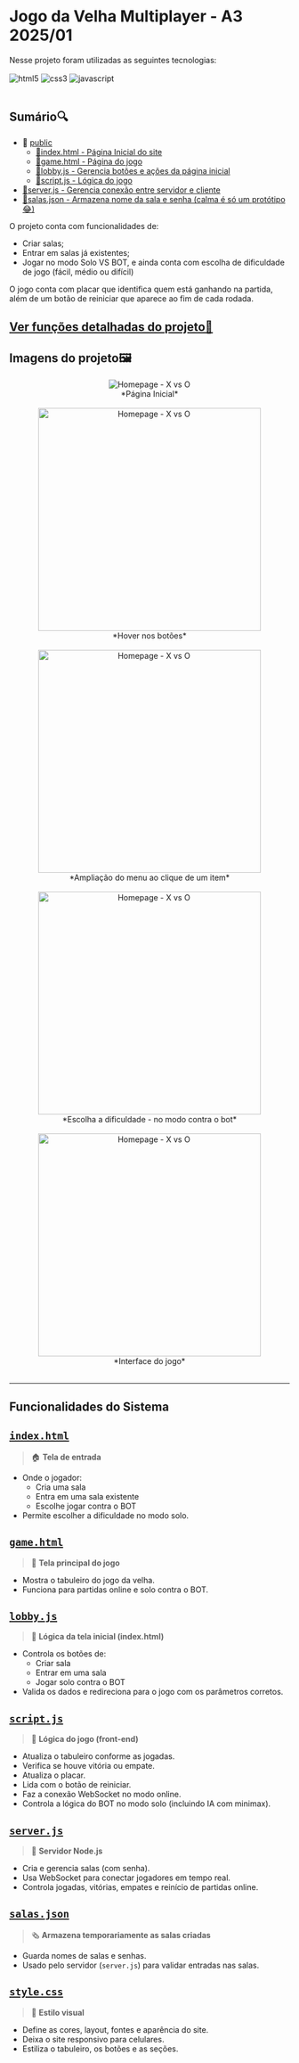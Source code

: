 # Jogo da Velha Multiplayer - A3 2025/01

Nesse projeto foram utilizadas as seguintes tecnologias:
<div style="display: inline_block">
    <img align="center" alt="html5" src="https://img.shields.io/badge/HTML5-E34F26?style=for-the-badge&logo=html5&logoColor=white" />
    <img align="center" alt="css3" src="https://img.shields.io/badge/CSS3-1572B6?style=for-the-badge&logo=css3&logoColor=white" />
    <img align="center" alt="javascript" src="https://img.shields.io/badge/JavaScript-F7DF1E?style=for-the-badge&logo=javascript&logoColor=black" /></div></br>

## Sumário🔍
- 📁 [public](/public)
    - [📃index.html - Página Inicial do site](/public/index.html)
    - [📃game.html - Página do jogo](/public/game.html)
    - [📃lobby.js - Gerencia botões e ações da página inicial](/public/lobby.js)
    - [📃script.js - Lógica do jogo](/public/script.js)
- [📃server.js - Gerencia conexão entre servidor e cliente](/server.js)
- [🎲salas.json - Armazena nome da sala e senha (calma é só um protótipo😂)](/salas.json)


O projeto conta com funcionalidades de:
- Criar salas;
- Entrar em salas já existentes;
- Jogar no modo Solo VS BOT, e ainda conta com escolha de dificuldade de jogo (fácil, médio ou difícil)
  
O jogo conta com placar que identifica quem está ganhando na partida, além de um botão de reiniciar que aparece ao fim de cada rodada.

## [Ver funções detalhadas do projeto🧐](#funcionalidades-do-sistema)


## Imagens do projeto🖼️
<div align="center">
<img src="https://github.com/user-attachments/assets/b4f74466-523e-4618-adf4-643cd9a5e4ef" alt="Homepage - X vs O"></br>
*Página Inicial*
</div></br>
<div align="center">
<img src="https://github.com/user-attachments/assets/1f2b7730-a2b6-4983-bba0-2ecfceb2de6c" width="400" alt="Homepage - X vs O"></br>
*Hover nos botões*
</div></br>
<div align="center">
<img src="https://github.com/user-attachments/assets/3be558c5-760c-4f20-a7b5-d109c1630180" width="400" alt="Homepage - X vs O"></br>
*Ampliação do menu ao clique de um item*
</div></br>
<div align="center">
<img src="https://github.com/user-attachments/assets/c51d3eed-89f9-4d66-a0a5-e9fd403dfb0c" width="400" alt="Homepage - X vs O"></br>
*Escolha a dificuldade - no modo contra o bot*
</div></br>
<div align="center">
<img src="https://github.com/user-attachments/assets/74b9b823-c24d-4988-bfea-863e8002a32f" width="400" alt="Homepage - X vs O"></br>
*Interface do jogo*
</div></br>

---

## Funcionalidades do Sistema
## [`index.html`](/public/index.html)
> 🏠 **Tela de entrada**
* Onde o jogador:
  * Cria uma sala
  * Entra em uma sala existente
  * Escolhe jogar contra o BOT
* Permite escolher a dificuldade no modo solo.

## [`game.html`](/public/game.html)
> 🔹 **Tela principal do jogo**
* Mostra o tabuleiro do jogo da velha.
* Funciona para partidas online e solo contra o BOT.

## [`lobby.js`](/public/lobby.js)
> 💬 **Lógica da tela inicial (index.html)**
* Controla os botões de:
  * Criar sala
  * Entrar em uma sala
  * Jogar solo contra o BOT
* Valida os dados e redireciona para o jogo com os parâmetros corretos.

## [`script.js`](/public/script.js)
> 🧠 **Lógica do jogo (front-end)**
* Atualiza o tabuleiro conforme as jogadas.
* Verifica se houve vitória ou empate.
* Atualiza o placar.
* Lida com o botão de reiniciar.
* Faz a conexão WebSocket no modo online.
* Controla a lógica do BOT no modo solo (incluindo IA com minimax).

## [`server.js`](/server.js)
> 🧠 **Servidor Node.js**
* Cria e gerencia salas (com senha).
* Usa WebSocket para conectar jogadores em tempo real.
* Controla jogadas, vitórias, empates e reinício de partidas online.

## [`salas.json`](/salas.json)
> 🗞 **Armazena temporariamente as salas criadas**
* Guarda nomes de salas e senhas.
* Usado pelo servidor (`server.js`) para validar entradas nas salas.

## [`style.css`](/public/style.css)
> 🎨 **Estilo visual**
* Define as cores, layout, fontes e aparência do site.
* Deixa o site responsivo para celulares.
* Estiliza o tabuleiro, os botões e as seções.



